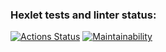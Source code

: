 ### Hexlet tests and linter status:
[![Actions Status](https://github.com/gabrvp/php-project-45/actions/workflows/hexlet-check.yml/badge.svg)](https://github.com/gabrvp/php-project-45/actions)
[![Maintainability](https://api.codeclimate.com/v1/badges/86ca40c90905090ecad7/maintainability)](https://codeclimate.com/github/gabrvp/php-project-45/maintainability)
